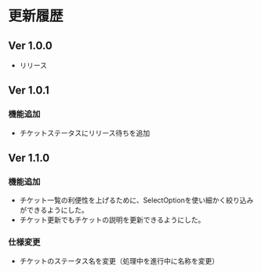 # 更新履歴
## Ver 1.0.0
- リリース

## Ver 1.0.1
### 機能追加
- チケットステータスにリリース待ちを追加

## Ver 1.1.0
### 機能追加
- チケット一覧の利便性を上げるために、SelectOptionを使い細かく絞り込みができるようにした。
- チケット更新でもチケットの説明を更新できるようにした。

### 仕様変更
- チケットのステータス名を変更（処理中を進行中に名称を変更）